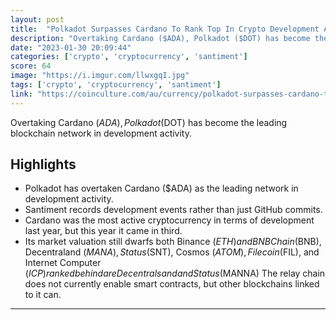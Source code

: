 ```yaml
---
layout: post
title:  "Polkadot Surpasses Cardano To Rank Top In Crypto Development Activity"
description: "Overtaking Cardano ($ADA), Polkadot ($DOT) has become the leading blockchain network in development activity."
date: "2023-01-30 20:09:44"
categories: ['crypto', 'cryptocurrency', 'santiment']
score: 64
image: "https://i.imgur.com/llwxgqI.jpg"
tags: ['crypto', 'cryptocurrency', 'santiment']
link: "https://coinculture.com/au/currency/polkadot-surpasses-cardano-to-rank-top-in-crypto-development-activity/"
---
```


Overtaking Cardano ($ADA), Polkadot ($DOT) has become the leading blockchain network in development activity.

## Highlights

- Polkadot has overtaken Cardano ($ADA) as the leading network in development activity.
- Santiment records development events rather than just GitHub commits.
- Cardano was the most active cryptocurrency in terms of development last year, but this year it came in third.
- Its market valuation still dwarfs both Binance ($ETH) and BNB Chain ($BNB), Decentraland ($MANA), Status ($SNT), Cosmos ($ATOM), Filecoin ($FIL), and Internet Computer ($ICP) ranked behind are Decentralsand and Status ($MANNA) The relay chain does not currently enable smart contracts, but other blockchains linked to it can.

---
